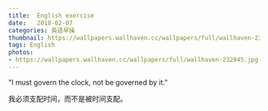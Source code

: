 ```yaml
---
title:  English exercise
date:   2018-02-07
categories: 英语早操
thumbnail: https://wallpapers.wallhaven.cc/wallpapers/full/wallhaven-232945.jpg
tags: English
photos:
- https://wallpapers.wallhaven.cc/wallpapers/full/wallhaven-232945.jpg
---
```


"I must govern the clock, not be governed by it."
<p>我必须支配时间，而不是被时间支配。</p>
